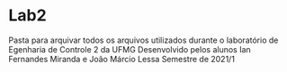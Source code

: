 # Lab2

Pasta para arquivar todos os arquivos utilizados durante o laboratório de Egenharia de Controle 2 da UFMG
Desenvolvido pelos alunos Ian Fernandes Miranda e João Márcio Lessa
Semestre de 2021/1
